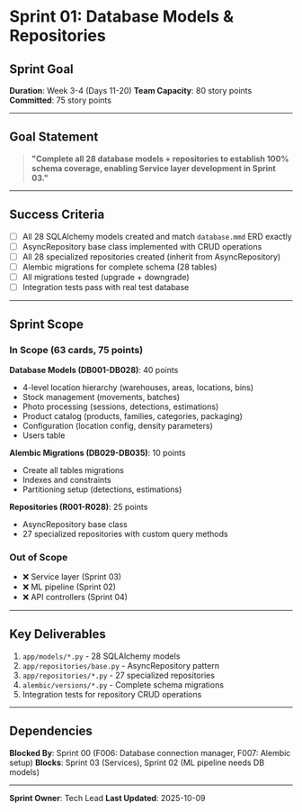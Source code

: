 # Sprint 01: Database Models & Repositories

## Sprint Goal

**Duration**: Week 3-4 (Days 11-20)
**Team Capacity**: 80 story points
**Committed**: 75 story points

---

## Goal Statement

> **"Complete all 28 database models + repositories to establish 100% schema coverage, enabling
Service layer development in Sprint 03."**

---

## Success Criteria

- [ ] All 28 SQLAlchemy models created and match `database.mmd` ERD exactly
- [ ] AsyncRepository base class implemented with CRUD operations
- [ ] All 28 specialized repositories created (inherit from AsyncRepository)
- [ ] Alembic migrations for complete schema (28 tables)
- [ ] All migrations tested (upgrade + downgrade)
- [ ] Integration tests pass with real test database

---

## Sprint Scope

### In Scope (63 cards, 75 points)

**Database Models (DB001-DB028)**: 40 points

- 4-level location hierarchy (warehouses, areas, locations, bins)
- Stock management (movements, batches)
- Photo processing (sessions, detections, estimations)
- Product catalog (products, families, categories, packaging)
- Configuration (location config, density parameters)
- Users table

**Alembic Migrations (DB029-DB035)**: 10 points

- Create all tables migrations
- Indexes and constraints
- Partitioning setup (detections, estimations)

**Repositories (R001-R028)**: 25 points

- AsyncRepository base class
- 27 specialized repositories with custom query methods

### Out of Scope

- ❌ Service layer (Sprint 03)
- ❌ ML pipeline (Sprint 02)
- ❌ API controllers (Sprint 04)

---

## Key Deliverables

1. `app/models/*.py` - 28 SQLAlchemy models
2. `app/repositories/base.py` - AsyncRepository pattern
3. `app/repositories/*.py` - 27 specialized repositories
4. `alembic/versions/*.py` - Complete schema migrations
5. Integration tests for repository CRUD operations

---

## Dependencies

**Blocked By**: Sprint 00 (F006: Database connection manager, F007: Alembic setup)
**Blocks**: Sprint 03 (Services), Sprint 02 (ML pipeline needs DB models)

---

**Sprint Owner**: Tech Lead
**Last Updated**: 2025-10-09
